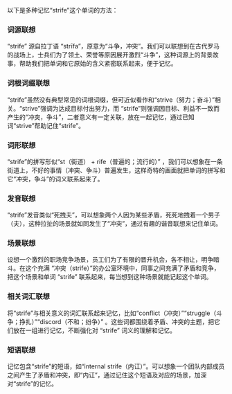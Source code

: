 以下是多种记忆“strife”这个单词的方法：

### 词源联想
“strife” 源自拉丁语 “strīfa”，原意为“斗争，冲突”。我们可以联想到在古代罗马的战场上，士兵们为了领土、荣誉等原因展开激烈“斗争”，这种词源上的背景故事，帮助我们把单词和它原始的含义紧密联系起来，便于记忆。

### 词根词缀联想
“strife”虽然没有典型常见的词根词缀，但可近似看作和“strive（努力；奋斗）”相关。“strive”强调为达成目标付出努力，而 “strife”则强调因目标、利益不一致而产生的“冲突，争斗”，二者意义有一定关联，放在一起记忆，通过已知词“strive”帮助记住“strife”。 

### 词形联想
“strife”的拼写形似“st（街道） + rife（普遍的；流行的）” ，我们可以想象在一条街道上，不好的事情（冲突、争斗）普遍发生，这样奇特的画面就把单词的拼写和它“冲突，争斗”的词义联系起来了。

### 发音联想
“strife”发音类似“死拽夫”，可以想象两个人因为某些矛盾，死死地拽着一个男子（夫），这种拉扯的场景就如同发生了“冲突”，通过有趣的谐音联想来记住单词。

### 场景联想
设想一个激烈的职场竞争场景，员工们为了有限的晋升机会，各不相让，明争暗斗。在这个充满 “冲突（strife）”的办公室环境中，同事之间充满了矛盾和竞争，把这个场景和单词 “strife” 联系起来，每当想到这种场景就能记起这个单词。

### 相关词汇联想
将“strife”与相关意义的词汇联系起来记忆，比如“conflict（冲突）”“struggle（斗争；挣扎）”“discord（不和；纷争）” 。这些词都围绕着矛盾、冲突的主题，把它们放在一组进行记忆，不断强化对 “strife” 词义的理解和记忆。 

### 短语联想
记忆包含“strife”的短语，如“internal strife（内讧）”。可以想象一个团队内部成员之间产生了矛盾和冲突，即“内讧”，通过记住这个短语及对应的场景，加深对“strife”的记忆。 